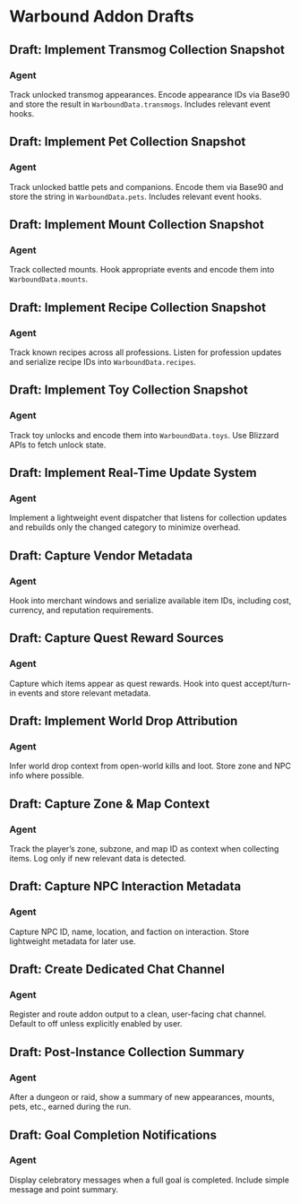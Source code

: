 # Warbound Addon Drafts

## Draft: Implement Transmog Collection Snapshot
### Agent
Track unlocked transmog appearances. Encode appearance IDs via Base90 and store the result in `WarboundData.transmogs`. Includes relevant event hooks.

## Draft: Implement Pet Collection Snapshot
### Agent
Track unlocked battle pets and companions. Encode them via Base90 and store the string in `WarboundData.pets`. Includes relevant event hooks.

## Draft: Implement Mount Collection Snapshot
### Agent
Track collected mounts. Hook appropriate events and encode them into `WarboundData.mounts`.

## Draft: Implement Recipe Collection Snapshot
### Agent
Track known recipes across all professions. Listen for profession updates and serialize recipe IDs into `WarboundData.recipes`.

## Draft: Implement Toy Collection Snapshot
### Agent
Track toy unlocks and encode them into `WarboundData.toys`. Use Blizzard APIs to fetch unlock state.

## Draft: Implement Real-Time Update System
### Agent
Implement a lightweight event dispatcher that listens for collection updates and rebuilds only the changed category to minimize overhead.

## Draft: Capture Vendor Metadata
### Agent
Hook into merchant windows and serialize available item IDs, including cost, currency, and reputation requirements.

## Draft: Capture Quest Reward Sources
### Agent
Capture which items appear as quest rewards. Hook into quest accept/turn-in events and store relevant metadata.

## Draft: Implement World Drop Attribution
### Agent
Infer world drop context from open-world kills and loot. Store zone and NPC info where possible.

## Draft: Capture Zone & Map Context
### Agent
Track the player’s zone, subzone, and map ID as context when collecting items. Log only if new relevant data is detected.

## Draft: Capture NPC Interaction Metadata
### Agent
Capture NPC ID, name, location, and faction on interaction. Store lightweight metadata for later use.

## Draft: Create Dedicated Chat Channel
### Agent
Register and route addon output to a clean, user-facing chat channel. Default to off unless explicitly enabled by user.

## Draft: Post-Instance Collection Summary
### Agent
After a dungeon or raid, show a summary of new appearances, mounts, pets, etc., earned during the run.

## Draft: Goal Completion Notifications
### Agent
Display celebratory messages when a full goal is completed. Include simple message and point summary.
